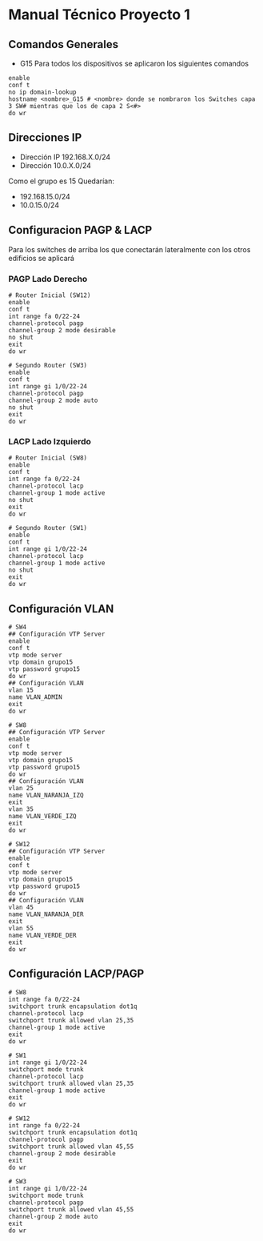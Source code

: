 # Manual Técnico Proyecto 1

## Comandos Generales

- G15 Para todos los dispositivos se aplicaron los siguientes comandos

```shell
enable
conf t
no ip domain-lookup
hostname <nombre>_G15 # <nombre> donde se nombraron los Switches capa 3 SW# mientras que los de capa 2 S<#>
do wr
```

## Direcciones IP

- Dirección IP 192.168.X.0/24</br>
- Dirección 10.0.X.0/24</br>

Como el grupo es 15 Quedarían: 

- 192.168.15.0/24</br>
- 10.0.15.0/24</br>


## Configuracion PAGP & LACP

Para los switches de arriba los que conectarán lateralmente con los otros edificios se aplicará

### PAGP Lado Derecho

```shell
# Router Inicial (SW12)
enable
conf t
int range fa 0/22-24
channel-protocol pagp
channel-group 2 mode desirable
no shut
exit
do wr

# Segundo Router (SW3)
enable
conf t
int range gi 1/0/22-24
channel-protocol pagp
channel-group 2 mode auto
no shut
exit
do wr
```

### LACP Lado Izquierdo

```shell
# Router Inicial (SW8)
enable
conf t
int range fa 0/22-24
channel-protocol lacp
channel-group 1 mode active
no shut
exit
do wr

# Segundo Router (SW1)
enable
conf t
int range gi 1/0/22-24
channel-protocol lacp
channel-group 1 mode active
no shut
exit
do wr
```

## Configuración VLAN
```shell
# SW4
## Configuración VTP Server
enable
conf t
vtp mode server
vtp domain grupo15
vtp password grupo15
do wr
## Configuración VLAN
vlan 15
name VLAN_ADMIN
exit
do wr

# SW8
## Configuración VTP Server
enable
conf t
vtp mode server
vtp domain grupo15
vtp password grupo15
do wr
## Configuración VLAN
vlan 25
name VLAN_NARANJA_IZQ
exit
vlan 35
name VLAN_VERDE_IZQ
exit
do wr

# SW12
## Configuración VTP Server
enable
conf t
vtp mode server
vtp domain grupo15
vtp password grupo15
do wr
## Configuración VLAN
vlan 45
name VLAN_NARANJA_DER
exit
vlan 55
name VLAN_VERDE_DER
exit
do wr
```

## Configuración LACP/PAGP
```shell
# SW8
int range fa 0/22-24
switchport trunk encapsulation dot1q
channel-protocol lacp
switchport trunk allowed vlan 25,35
channel-group 1 mode active
exit
do wr

# SW1
int range gi 1/0/22-24
switchport mode trunk
channel-protocol lacp
switchport trunk allowed vlan 25,35
channel-group 1 mode active
exit
do wr

# SW12
int range fa 0/22-24
switchport trunk encapsulation dot1q
channel-protocol pagp
switchport trunk allowed vlan 45,55
channel-group 2 mode desirable
exit
do wr

# SW3
int range gi 1/0/22-24
switchport mode trunk
channel-protocol pagp
switchport trunk allowed vlan 45,55
channel-group 2 mode auto
exit
do wr
```